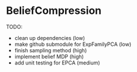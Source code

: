 # BeliefCompression

TODO:
* clean up dependencies (low)
* make github submodule for ExpFamilyPCA (low)
* finish sampling method (high)
* implement belief MDP (high)
* add unit testing for EPCA (medium)